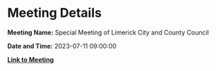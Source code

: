 # Meeting Details

**Meeting Name:** Special Meeting of Limerick City and County Council

**Date and Time:** 2023-07-11 09:00:00

**[Link to Meeting](https://www.limerick.ie/council/whats-on/special-meeting-of-limerick-city-and-county-council-4)**
